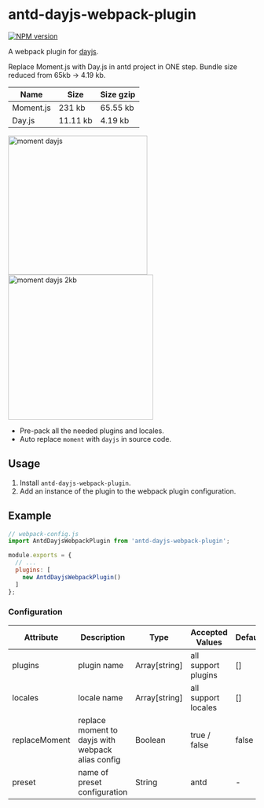 # antd-dayjs-webpack-plugin

[![NPM version](http://img.shields.io/npm/v/antd-dayjs-webpack-plugin.svg?style=flat-square)](https://www.npmjs.org/package/antd-dayjs-webpack-plugin)

A webpack plugin for [dayjs](https://github.com/iamkun/dayjs). 

Replace Moment.js with Day.js in antd project in ONE step. Bundle size reduced from 65kb -> 4.19 kb.

|Name |Size|Size gzip|  
|------|---|---|
|Moment.js|231 kb |65.55 kb|
|Day.js|11.11 kb |4.19 kb|

<img width="283" alt="moment dayjs" src="https://user-images.githubusercontent.com/17680888/54087182-73926580-438b-11e9-9899-cd68849f9f8d.png">

<img width="295" alt="moment dayjs 2kb" src="https://user-images.githubusercontent.com/17680888/54087181-72613880-438b-11e9-878a-a01ff0fdf7bf.png">

- Pre-pack all the needed plugins and locales. 
- Auto replace `moment` with `dayjs` in source code.

## Usage

1. Install `antd-dayjs-webpack-plugin`.
1. Add an instance of the plugin to the webpack plugin configuration.


## Example

```js
// webpack-config.js
import AntdDayjsWebpackPlugin from 'antd-dayjs-webpack-plugin';

module.exports = {
  // ...
  plugins: [
    new AntdDayjsWebpackPlugin()
  ]
};
```

### Configuration

| Attribute      | Description          | Type      | Accepted Values       | Default  |
| ----------------- | -------------------------------- | --------------- | ------ | ------ |
| plugins           | plugin name    | Array[string]          |   all support plugins    |    []    |
| locales              | locale name                | Array[string] | all support locales | []  |
| replaceMoment              | replace moment to dayjs with webpack alias config  | Boolean | true / false | false  |
| preset              | name of preset configuration                   | String | antd | -  |
